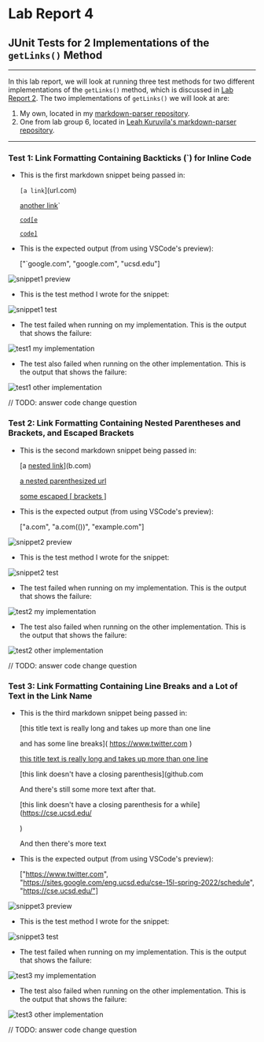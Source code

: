 # Lab Report 4
## JUnit Tests for 2 Implementations of the `getLinks()` Method
---
In this lab report, we will look at running three test methods for two different implementations of the `getLinks()` method, which is discussed in [Lab Report 2](https://isabelwang30.github.io/cse15l-lab-reports/lab-report-2-week-4.html). The two implementations of `getLinks()` we will look at are:
1. My own, located in my [markdown-parser repository](https://github.com/isabelwang30/markdown-parser).
2. One from lab group 6, located in [Leah Kuruvila's markdown-parser repository](https://github.com/leahkuruvila/markdown-parser).

---
### Test 1: Link Formatting Containing Backticks (`) for Inline Code
* This is the first markdown snippet being passed in: 

    `[a link`](url.com)

    [another link](`google.com)`

    [`cod[e`](google.com)

    [`code]`](ucsd.edu)

* This is the expected output (from using VSCode's preview):

    ["`google.com", "google.com", "ucsd.edu"]

![snippet1 preview](https://user-images.githubusercontent.com/103291789/169705323-269e1566-583e-408b-a1ea-0ba32df153bc.jpeg)

* This is the test method I wrote for the snippet:

![snippet1 test](https://user-images.githubusercontent.com/103291789/169705353-72c7df39-be94-4a26-ae8d-2cd2386db93b.jpeg)

* The test failed when running on my implementation. This is the output that shows the failure:

![test1 my implementation](https://user-images.githubusercontent.com/103291789/169705366-09bdd19f-cf55-43c6-b198-dc6378a04365.jpeg)

* The test also failed when running on the other implementation. This is the output that shows the failure:

![test1 other implementation](https://user-images.githubusercontent.com/103291789/169705385-fcd60e9e-3ddb-46f8-ae5d-81e3aea055e0.jpeg)


// TODO: answer code change question

### Test 2: Link Formatting Containing Nested Parentheses and Brackets, and Escaped Brackets
* This is the second markdown snippet being passed in: 

    [a [nested link](a.com)](b.com)

    [a nested parenthesized url](a.com(()))

    [some escaped \[ brackets \]](example.com)

* This is the expected output (from using VSCode's preview):

    ["a.com", "a.com(())", "example.com"]

![snippet2 preview](https://user-images.githubusercontent.com/103291789/169705394-7fbc13e6-f403-4b41-a40e-e81e081ce47e.jpeg)

* This is the test method I wrote for the snippet:

![snippet2 test](https://user-images.githubusercontent.com/103291789/169705442-523b4d11-569b-410f-9085-30aa29adef0f.jpeg)

* The test failed when running on my implementation. This is the output that shows the failure:

![test2 my implementation](https://user-images.githubusercontent.com/103291789/169705460-fc47f776-5deb-4f61-96e9-e7058814813a.jpeg)

* The test also failed when running on the other implementation. This is the output that shows the failure:

![test2 other implementation](https://user-images.githubusercontent.com/103291789/169705475-3b190e6c-fdfd-4742-a544-96cca2804739.jpeg)


// TODO: answer code change question

### Test 3: Link Formatting Containing Line Breaks and a Lot of Text in the Link Name
* This is the third markdown snippet being passed in: 

    [this title text is really long and takes up more than 
    one line

    and has some line breaks](
        https://www.twitter.com
    )

    [this title text is really long and takes up more than 
    one line](
    https://sites.google.com/eng.ucsd.edu/cse-15l-spring-2022/schedule
    )


    [this link doesn't have a closing parenthesis](github.com

    And there's still some more text after that.

    [this link doesn't have a closing parenthesis for a while](https://cse.ucsd.edu/



    )

    And then there's more text

* This is the expected output (from using VSCode's preview):

    ["https://www.twitter.com", "https://sites.google.com/eng.ucsd.edu/cse-15l-spring-2022/schedule", "https://cse.ucsd.edu/"]

![snippet3 preview](https://user-images.githubusercontent.com/103291789/169705518-7b2e85a8-a3c8-4c3a-a83e-793e5bba196a.jpeg)

* This is the test method I wrote for the snippet:

![snippet3 test](https://user-images.githubusercontent.com/103291789/169705527-6fc35ebd-e14a-426f-92b1-cba775842203.jpeg)

* The test failed when running on my implementation. This is the output that shows the failure:

![test3 my implementation](https://user-images.githubusercontent.com/103291789/169705536-150e4a60-2928-448e-8d41-edb588c5bc25.jpeg)

* The test also failed when running on the other implementation. This is the output that shows the failure:

![test3 other implementation](https://user-images.githubusercontent.com/103291789/169705551-33f4ee46-c754-41ea-980a-eb5429c28450.jpeg)


// TODO: answer code change question
